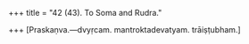 +++
title = "42 (43). To Soma and Rudra."

+++
[Praskaṇva.—dvyṛcam. mantroktadevatyam. trāiṣṭubham.]
